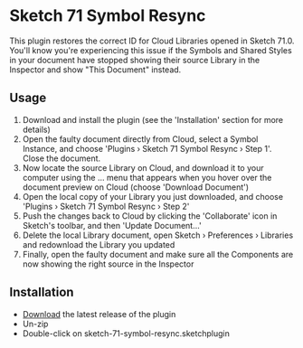 # Sketch 71 Symbol Resync

This plugin restores the correct ID for Cloud Libraries opened in Sketch 71.0. You'll know you're experiencing this issue if the Symbols and Shared Styles in your document have stopped showing their source Library in the Inspector and show "This Document" instead.

## Usage

1. Download and install the plugin (see the 'Installation' section for more details)
2. Open the faulty document directly from Cloud, select a Symbol Instance, and choose 'Plugins › Sketch 71 Symbol Resync › Step 1'. Close the document.
3. Now locate the source Library on Cloud, and download it to your computer using the ... menu that appears when you hover over the document preview on Cloud (choose 'Download Document')
4. Open the local copy of your Library you just downloaded, and choose 'Plugins › Sketch 71 Symbol Resync › Step 2'
5. Push the changes back to Cloud by clicking the 'Collaborate' icon in Sketch's toolbar, and then 'Update Document…'
6. Delete the local Library document, open Sketch › Preferences › Libraries and redownload the Library you updated
7. Finally, open the faulty document and make sure all the Components are now showing the right source in the Inspector

## Installation

- [Download](../../releases/latest/download/sketch-71-symbol-resync.sketchplugin.zip) the latest release of the plugin
- Un-zip
- Double-click on sketch-71-symbol-resync.sketchplugin